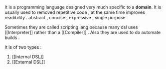 It is a programming language designed very much specific to a **domain**. It is usually used to removed repetitive code , at the same time improves readibility . 
abstract , concise , expressive , single purpose

Sometimes they are called scripting lang because many dsl uses [[Interpreter]] rather than a  [[Compiler]] . Also they are used to do automate builds  .

It is of two types :
1. [[Internal DSL]]
2. [[External DSL]]


